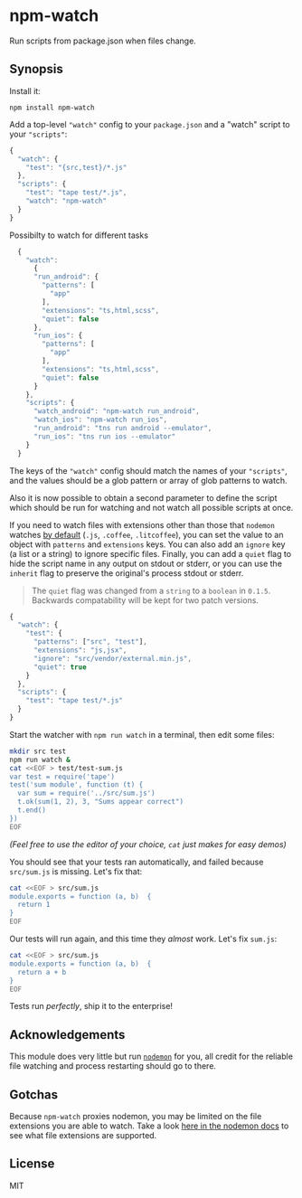 # npm-watch

Run scripts from package.json when files change.

## Synopsis

Install it:

    npm install npm-watch

Add a top-level `"watch"` config to your `package.json` and a "watch" script to
your `"scripts"`:

```javascript
{
  "watch": {
    "test": "{src,test}/*.js"
  },
  "scripts": {
    "test": "tape test/*.js",
    "watch": "npm-watch"
  }
}
```

Possibilty to watch for different tasks

```javascript
  {
    "watch": 
      {
      "run_android": {
        "patterns": [
          "app"
        ],
        "extensions": "ts,html,scss",
        "quiet": false
      },
      "run_ios": {
        "patterns": [
          "app"
        ],
        "extensions": "ts,html,scss",
        "quiet": false
      }
    },
    "scripts": {
      "watch_android": "npm-watch run_android",
      "watch_ios": "npm-watch run_ios",
      "run_android": "tns run android --emulator",
      "run_ios": "tns run ios --emulator"
    }
  }
```


The keys of the `"watch"` config should match the names of your `"scripts"`, and
the values should be a glob pattern or array of glob patterns to watch.

Also it is now possible to obtain a second parameter to define the script which should be run for watching and not watch all possible scripts at once.

If you need to watch files with extensions other than those that `nodemon` watches [by default](https://github.com/remy/nodemon#specifying-extension-watch-list) (`.js`, `.coffee`, `.litcoffee`), you can set the value to an object with `patterns` and `extensions` keys. You can also add an `ignore` key (a list or a string) to ignore specific files. Finally, you can add a `quiet` flag to hide the script name in any output on stdout or stderr, or you can use the `inherit` flag to preserve the original's process stdout or stderr.
> The `quiet` flag was changed from a `string` to a `boolean` in `0.1.5`. Backwards compatability will be kept for two patch versions.

```javascript
{
  "watch": {
    "test": {
      "patterns": ["src", "test"],
      "extensions": "js,jsx",
      "ignore": "src/vendor/external.min.js",
      "quiet": true
    }
  },
  "scripts": {
    "test": "tape test/*.js"
  }
}
```

Start the watcher with `npm run watch` in a terminal, then edit some files:

```bash
mkdir src test
npm run watch &
cat <<EOF > test/test-sum.js
var test = require('tape')
test('sum module', function (t) {
  var sum = require('../src/sum.js')
  t.ok(sum(1, 2), 3, "Sums appear correct")
  t.end()
})
EOF
```

_(Feel free to use the editor of your choice, `cat` just makes for easy demos)_

You should see that your tests ran automatically, and failed because `src/sum.js`
is missing. Let's fix that:

```bash
cat <<EOF > src/sum.js
module.exports = function (a, b)  {
  return 1
}
EOF
```

Our tests will run again, and this time they *almost* work. Let's fix `sum.js`:

```bash
cat <<EOF > src/sum.js
module.exports = function (a, b)  {
  return a + b
}
EOF
```

Tests run *perfectly*, ship it to the enterprise!

## Acknowledgements

This module does very little but run [`nodemon`](http://npm.im/nodemon) for you, all
credit for the reliable file watching and process restarting should go to there.

## Gotchas
Because `npm-watch` proxies nodemon, you may be limited on the file extensions you are able to watch.  Take a look [here in the nodemon docs](https://github.com/remy/nodemon#specifying-extension-watch-list) to see what file extensions are supported.

## License

MIT
